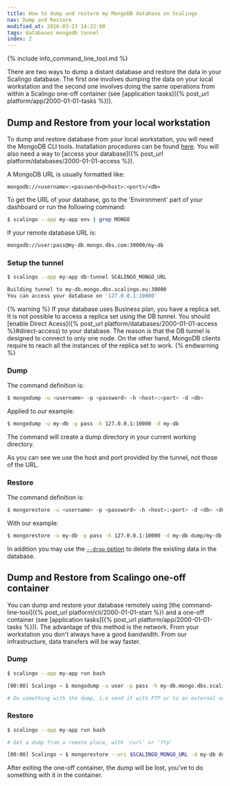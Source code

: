```yaml
---
title: How to dump and restore my MongoDB database on Scalingo
nav: Dump and Restore
modified_at: 2016-03-23 14:22:00
tags: databases mongodb tunnel
index: 2
---
```


{% include info_command_line_tool.md %}

There are two ways to dump a distant database and restore the data in your Scalingo database. The first one involves dumping the data on your local workstation and the second one involves doing the same operations from within a Scalingo one-off container (see [application tasks]({% post_url platform/app/2000-01-01-tasks %})).

## Dump and Restore from your local workstation

To dump and restore database from your local workstation, you will need the MongoDB CLI tools. Installation procedures can be found [here](https://docs.mongodb.com/v3.0/tutorial/). You will also need a way to [access your database]({% post_url platform/databases/2000-01-01-access %}).

A MongoDB URL is usually formatted like:

`mongodb://<username>:<password>@<host>:<port>/<db>`

To get the URL of your database, go to the 'Environment' part of your dashboard or
run the following command:

```bash
$ scalingo --app my-app env | grep MONGO
```

If your remote database URL is:

```bash
mongodb://user:pass@my-db.mongo.dbs.com:30000/my-db
```

### Setup the tunnel

```bash
$ scalingo --app my-app db-tunnel SCALINGO_MONGO_URL

Building tunnel to my-db.mongo.dbs.scalingo.eu:30000
You can access your database on '127.0.0.1:10000'
```

{% warning %}
If your database uses Business plan, you have a replica set. It is not possible to access a replica
set using the DB tunnel. You should [enable Direct Acess]({% post_url
platform/databases/2000-01-01-access %}#direct-access) to your database.  The reason is that the DB
tunnel is designed to connect to only one node. On the other hand, MongoDB clients require to reach
all the instances of the replica set to work.
{% endwarning %}

### Dump

The command definition is:

```bash
$ mongodump -u <username> -p <password> -h <host>:<port> -d <db>
```

Applied to our example:

```bash
$ mongodump -u my-db -p pass -h 127.0.0.1:10000 -d my-db
```

The command will create a dump directory in your current working directory.

As you can see we use the host and port provided by the tunnel, not those of the URL.

### Restore

The command definition is:

```bash
$ mongorestore -u <username> -p <password> -h <host>:<port> -d <db> <dump directory>
```

With our example:

```bash
$ mongorestore -u my-db -p pass -h 127.0.0.1:10000 -d my-db dump/my-db
```

In addition you may use the [`--drop`
option](https://docs.mongodb.com/v3.4/reference/program/mongorestore/#cmdoption-mongorestore-drop)
to delete the existing data in the database.

## Dump and Restore from Scalingo one-off container

You can dump and restore your database remotely using
[the command-line-tool]({% post_url platform/cli/2000-01-01-start %})
and a one-off container (see [application tasks]({% post_url platform/app/2000-01-01-tasks %})).
The advantage of this method is the network.
From your workstation you don't always have a good bandwidth. From our infrastructure,
data transfers will be way faster.

### Dump

```bash
$ scalingo --app my-app run bash

[00:00] Scalingo ~ $ mongodump -u user -p pass -h my-db.mongo.dbs.scalingo.com:30000 -d my-db

# Do something with the dump, i.e send it with FTP or to an external server
```

### Restore

```bash
$ scalingo --app my-app run bash

# Get a dump from a remote place, with 'curl' or 'ftp'

[00:00] Scalingo ~ $ mongorestore --uri $SCALINGO_MONGO_URL -d my-db dump/my-db
```

After exiting the one-off container, the dump will be lost, you've to do something with it in the container.
